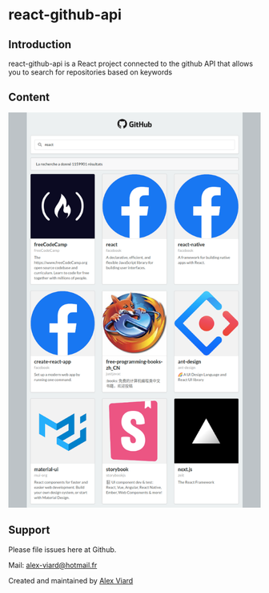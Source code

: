 # react-github-api

## Introduction

react-github-api is a React project connected to the github API that allows you to search for repositories based on keywords

##  Content

![resultat](docs/resultat.png)

## Support

Please file issues here at Github.

Mail: alex-viard@hotmail.fr 

Created and maintained by [Alex Viard](https://github.com/AlexViard)
